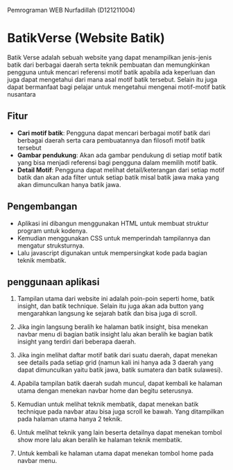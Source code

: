 Pemrograman WEB
Nurfadillah (D121211004)

# BatikVerse (Website Batik)

Batik Verse adalah sebuah website yang dapat menampilkan jenis-jenis batik dari berbagai daerah serta teknik pembuatan dan memungkinkan pengguna untuk mencari referensi motif batik apabila ada keperluan dan juga dapat mengetahui dari mana asal motif batik tersebut. Selain itu juga dapat bermanfaat bagi pelajar untuk mengetahui mengenai motif-motif batik nusantara

## Fitur

- **Cari motif batik**: Pengguna dapat mencari berbagai motif batik dari berbagai daerah serta cara pembuatannya dan filosofi motif batik tersebut
- **Gambar pendukung**: Akan ada gambar pendukung di setiap motif batik yang bisa menjadi referensi bagi pengguna dalam memilih motif batik.
- **Detail Motif**: Pengguna dapat melihat detail/keterangan dari setiap motif batik dan akan ada filter untuk setiap batik misal batik jawa maka yang akan dimunculkan hanya batik jawa.

## Pengembangan

- Aplikasi ini dibangun menggunakan HTML untuk membuat struktur program untuk kodenya.
- Kemudian menggunakan CSS untuk memperindah tampilannya dan mengatur struksturnya.
- Lalu javascript digunakan untuk mempersingkat kode pada bagian teknik membatik.

## penggunaan aplikasi

1. Tampilan utama dari website ini adalah poin-poin seperti home, batik insight, dan batik technique. Selain itu juga akan ada button yang mengarahkan langsung ke sejarah batik dan bisa juga di scroll.

2. Jika ingin langsung beralih ke halaman batik insight, bisa menekan navbar menu di bagian batik insight lalu akan beralih ke bagian batik insight yang terdiri dari beberapa daerah.

3. Jika ingin melihat daftar motif batik dari suatu daerah, dapat menekan see details pada setiap grid (namun kali ini hanya ada 3 daerah yang dapat dimunculkan yaitu batik jawa, batik sumatera dan batik sulawesi).

4. Apabila tampilan batik daerah sudah muncul, dapat kembali ke halaman utama dengan menekan navbar home dan begitu seterusnya.

5. Kemudian untuk melihat teknik membatik, dapat menekan batik technique pada navbar atau bisa juga scroll ke bawah. Yang ditampilkan pada halaman utama hanya 2 teknik.

6. Untuk melihat teknik yang lain beserta detailnya dapat menekan tombol show more lalu akan beralih ke halaman teknik membatik.

7. Untuk kembali ke halaman utama dapat menekan tombol home pada navbar menu.


